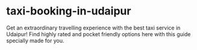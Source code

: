 # taxi-booking-in-udaipur
Get an extraordinary travelling experience with the best taxi service in Udaipur! Find highly rated and pocket friendly options here with this guide specially made for you.
